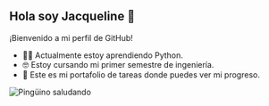 ## Hola soy Jacqueline 👋

¡Bienvenido a mi perfil de GitHub!

- 👩‍💻 Actualmente estoy aprendiendo Python.
- 🤓 Estoy cursando mi primer semestre de ingeniería.
- 👯 Este es mi portafolio de tareas donde puedes ver mi progreso.

![Pingüino saludando]([https://media1.tenor.com/images/409193359b903061c8695b8110b25f46/tenor.gif](https://media2.giphy.com/media/v1.Y2lkPTc5MGI3NjExMmJjYTZ0Z2diNmMwMHc5YzJqd2syeGl4c2M3aWhsbGY0a3Nqa3RvMCZlcD12MV9pbnRlcm5hbF9naWZfYnlfaWQmY3Q9Zw/Cmr1OMJ2FN0B2/giphy.gif))

